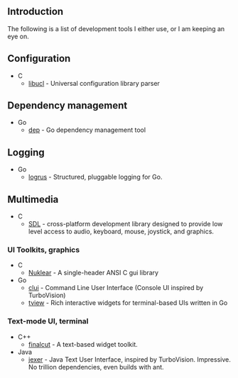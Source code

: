 
## Introduction

The following is a list of development tools I either use, or I am keeping an eye on.

## Configuration

- C
  - [libucl](https://github.com/vstakhov/libucl) - Universal configuration library parser 

## Dependency management

- Go
  - [dep](https://github.com/golang/dep) - Go dependency management tool


## Logging

- Go
  - [logrus](https://github.com/sirupsen/logrus) - Structured, pluggable logging for Go. 

## Multimedia

- C
  - [SDL](http://www.libsdl.org/) - cross-platform development library designed to provide low level access to audio, keyboard, mouse, joystick, and graphics.

### UI Toolkits, graphics

- C
  - [Nuklear](https://github.com/vurtun/nuklear) - A single-header ANSI C gui library
- Go
  - [clui](https://github.com/VladimirMarkelov/clui) - Command Line User Interface (Console UI inspired by TurboVision)
  - [tview](https://github.com/rivo/tview) - Rich interactive widgets for terminal-based UIs written in Go

### Text-mode UI, terminal

- C++
  - [finalcut](https://github.com/gansm/finalcut) - A text-based widget toolkit.
- Java
  - [jexer](https://github.com/klamonte/jexer) - Java Text User Interface, inspired by TurboVision. Impressive. No trillion dependencies, even builds with ant.
